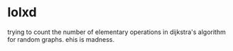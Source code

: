 # lolxd
trying to count the number of elementary operations in dijkstra's algorithm for random graphs.
еhis is madness.
